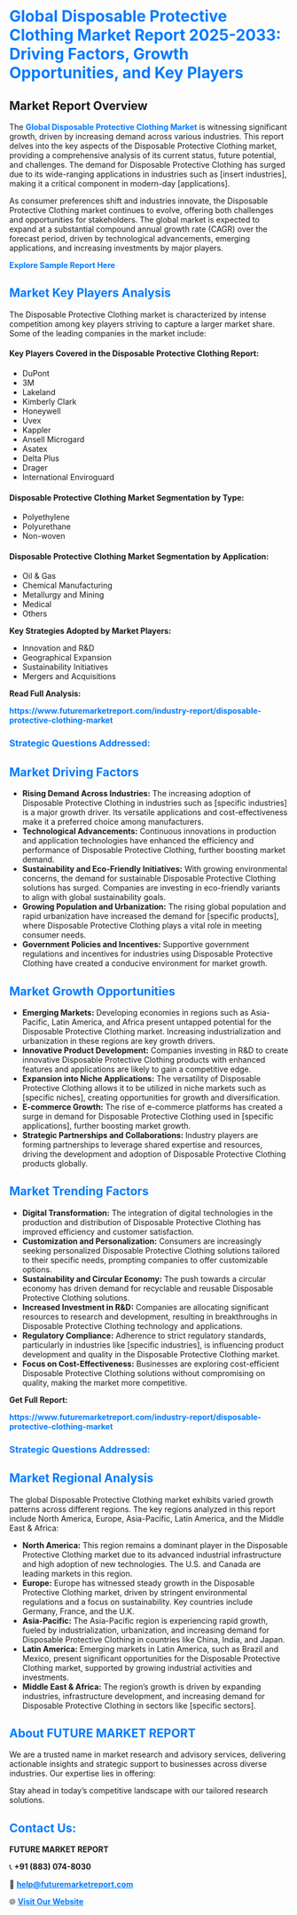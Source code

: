 <h1 style="color: #007BFF;">Global Disposable Protective Clothing Market Report 2025-2033: Driving Factors, Growth Opportunities, and Key Players</h1>

<section id="overview">
<h2>Market Report Overview</h2>
<p>The <a href="https://www.futuremarketreport.com/industry-report/disposable-protective-clothing-market" style="color: #007BFF; text-decoration: none;"><strong>Global Disposable Protective Clothing Market</strong></a> is witnessing significant growth, driven by increasing demand across various industries. This report delves into the key aspects of the Disposable Protective Clothing market, providing a comprehensive analysis of its current status, future potential, and challenges. The demand for Disposable Protective Clothing has surged due to its wide-ranging applications in industries such as [insert industries], making it a critical component in modern-day [applications].</p>
<p>As consumer preferences shift and industries innovate, the Disposable Protective Clothing market continues to evolve, offering both challenges and opportunities for stakeholders. The global market is expected to expand at a substantial compound annual growth rate (CAGR) over the forecast period, driven by technological advancements, emerging applications, and increasing investments by major players.</p>
</section>

<section id="overview">
<p><a href="https://www.futuremarketreport.com/request-sample/reportId=90224" style="color: #007BFF; text-decoration: none;"><strong>Explore Sample Report Here</strong></a></p>
</section>

<section id="key-players">
<h2 style="color: #007BFF;">Market Key Players Analysis</h2>
<p>The Disposable Protective Clothing market is characterized by intense competition among key players striving to capture a larger market share. Some of the leading companies in the market include:</p>
<h4>Key Players Covered in the Disposable Protective Clothing Report:</h4>
<ul><li>DuPont</li><li>3M</li><li>Lakeland</li><li>Kimberly Clark</li><li>Honeywell</li><li>Uvex</li><li>Kappler</li><li>Ansell Microgard</li><li>Asatex</li><li>Delta Plus</li><li>Drager</li><li>International Enviroguard</li></ul>
<h4>Disposable Protective Clothing Market Segmentation by Type:</h4>
<ul><li>Polyethylene</li><li>Polyurethane</li><li>Non-woven</li></ul>

<h4>Disposable Protective Clothing Market Segmentation by Application:</h4>
<ul><li>Oil &amp; Gas</li><li>Chemical Manufacturing</li><li>Metallurgy and Mining</li><li>Medical</li><li>Others</li></ul>
<p><strong>Key Strategies Adopted by Market Players:</strong></p>
<ul>
<li>Innovation and R&D</li>
<li>Geographical Expansion</li>
<li>Sustainability Initiatives</li>
<li>Mergers and Acquisitions</li>
</ul>
</section>

<section>
<p><strong>Read Full Analysis: </strong></p><a href="https://www.futuremarketreport.com/industry-report/disposable-protective-clothing-market" style="color: #007BFF; text-decoration: none;"><strong>https://www.futuremarketreport.com/industry-report/disposable-protective-clothing-market</strong></a>
<h3 style="color: #007BFF;">Strategic Questions Addressed:</h3>
</section>

<section id="driving-factors">
<h2 style="color: #007BFF;">Market Driving Factors</h2>
<ul>
<li><strong>Rising Demand Across Industries:</strong> The increasing adoption of Disposable Protective Clothing in industries such as [specific industries] is a major growth driver. Its versatile applications and cost-effectiveness make it a preferred choice among manufacturers.</li>
<li><strong>Technological Advancements:</strong> Continuous innovations in production and application technologies have enhanced the efficiency and performance of Disposable Protective Clothing, further boosting market demand.</li>
<li><strong>Sustainability and Eco-Friendly Initiatives:</strong> With growing environmental concerns, the demand for sustainable Disposable Protective Clothing solutions has surged. Companies are investing in eco-friendly variants to align with global sustainability goals.</li>
<li><strong>Growing Population and Urbanization:</strong> The rising global population and rapid urbanization have increased the demand for [specific products], where Disposable Protective Clothing plays a vital role in meeting consumer needs.</li>
<li><strong>Government Policies and Incentives:</strong> Supportive government regulations and incentives for industries using Disposable Protective Clothing have created a conducive environment for market growth.</li>
</ul>
</section>

<section id="growth-opportunities">
<h2 style="color: #007BFF;">Market Growth Opportunities</h2>
<ul>
<li><strong>Emerging Markets:</strong> Developing economies in regions such as Asia-Pacific, Latin America, and Africa present untapped potential for the Disposable Protective Clothing market. Increasing industrialization and urbanization in these regions are key growth drivers.</li>
<li><strong>Innovative Product Development:</strong> Companies investing in R&D to create innovative Disposable Protective Clothing products with enhanced features and applications are likely to gain a competitive edge.</li>
<li><strong>Expansion into Niche Applications:</strong> The versatility of Disposable Protective Clothing allows it to be utilized in niche markets such as [specific niches], creating opportunities for growth and diversification.</li>
<li><strong>E-commerce Growth:</strong> The rise of e-commerce platforms has created a surge in demand for Disposable Protective Clothing used in [specific applications], further boosting market growth.</li>
<li><strong>Strategic Partnerships and Collaborations:</strong> Industry players are forming partnerships to leverage shared expertise and resources, driving the development and adoption of Disposable Protective Clothing products globally.</li>
</ul>
</section>

<section id="trending-factors">
<h2 style="color: #007BFF;">Market Trending Factors</h2>
<ul>
<li><strong>Digital Transformation:</strong> The integration of digital technologies in the production and distribution of Disposable Protective Clothing has improved efficiency and customer satisfaction.</li>
<li><strong>Customization and Personalization:</strong> Consumers are increasingly seeking personalized Disposable Protective Clothing solutions tailored to their specific needs, prompting companies to offer customizable options.</li>
<li><strong>Sustainability and Circular Economy:</strong> The push towards a circular economy has driven demand for recyclable and reusable Disposable Protective Clothing solutions.</li>
<li><strong>Increased Investment in R&D:</strong> Companies are allocating significant resources to research and development, resulting in breakthroughs in Disposable Protective Clothing technology and applications.</li>
<li><strong>Regulatory Compliance:</strong> Adherence to strict regulatory standards, particularly in industries like [specific industries], is influencing product development and quality in the Disposable Protective Clothing market.</li>
<li><strong>Focus on Cost-Effectiveness:</strong> Businesses are exploring cost-efficient Disposable Protective Clothing solutions without compromising on quality, making the market more competitive.</li>
</ul>
</section>

<section>
<p><strong>Get Full Report: </strong></p><a href="https://www.futuremarketreport.com/industry-report/disposable-protective-clothing-market" style="color: #007BFF; text-decoration: none;"><strong>https://www.futuremarketreport.com/industry-report/disposable-protective-clothing-market</strong></a>
<h3 style="color: #007BFF;">Strategic Questions Addressed:</h3>
</section>


<section id="regional-analysis">
<h2 style="color: #007BFF;">Market Regional Analysis</h2>
<p>The global Disposable Protective Clothing market exhibits varied growth patterns across different regions. The key regions analyzed in this report include North America, Europe, Asia-Pacific, Latin America, and the Middle East & Africa:</p>
<ul>
<li><strong>North America:</strong> This region remains a dominant player in the Disposable Protective Clothing market due to its advanced industrial infrastructure and high adoption of new technologies. The U.S. and Canada are leading markets in this region.</li>
<li><strong>Europe:</strong> Europe has witnessed steady growth in the Disposable Protective Clothing market, driven by stringent environmental regulations and a focus on sustainability. Key countries include Germany, France, and the U.K.</li>
<li><strong>Asia-Pacific:</strong> The Asia-Pacific region is experiencing rapid growth, fueled by industrialization, urbanization, and increasing demand for Disposable Protective Clothing in countries like China, India, and Japan.</li>
<li><strong>Latin America:</strong> Emerging markets in Latin America, such as Brazil and Mexico, present significant opportunities for the Disposable Protective Clothing market, supported by growing industrial activities and investments.</li>
<li><strong>Middle East & Africa:</strong> The region’s growth is driven by expanding industries, infrastructure development, and increasing demand for Disposable Protective Clothing in sectors like [specific sectors].</li>
</ul>
</section>

<footer>
<h2 style="color: #007BFF;">About FUTURE MARKET REPORT</h2>
<p>We are a trusted name in market research and advisory services, delivering actionable insights and strategic support to businesses across diverse industries. Our expertise lies in offering:</p>

<p>Stay ahead in today’s competitive landscape with our tailored research solutions.</p>

<h2 style="color: #007BFF;">Contact Us:</h2>
<p><strong>FUTURE MARKET REPORT</strong></p>
<p>📞 <strong>+91 (883) 074-8030</strong></p>
<p>📧 <strong><a href="mailto:help@futuremarketreport.com" style="color: #007BFF;">help@futuremarketreport.com</a></strong></p>
<p>🌐 <strong><a href="https://www.futuremarketreport.com/" style="color: #007BFF;">Visit Our Website</a></strong></p>
</footer>